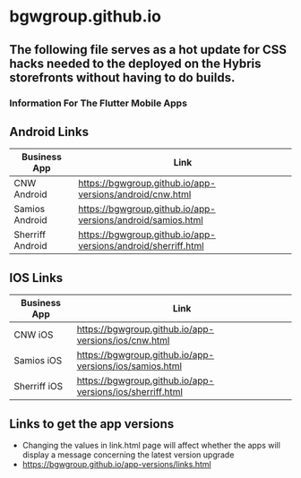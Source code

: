 # bgwgroup.github.io

## The following file serves as a hot update for CSS hacks needed to the deployed on the Hybris storefronts without having to do builds.

### Information For The Flutter Mobile Apps

## Android Links
| Business App | Link |
| ----------- | ---- |
| CNW Android | https://bgwgroup.github.io/app-versions/android/cnw.html |
| Samios Android |  https://bgwgroup.github.io/app-versions/android/samios.html |
| Sherriff Android | https://bgwgroup.github.io/app-versions/android/sherriff.html |

## IOS Links
| Business App | Link |
| ------------ | ---- |
| CNW iOS      | https://bgwgroup.github.io/app-versions/ios/cnw.html |
| Samios iOS   | https://bgwgroup.github.io/app-versions/ios/samios.html |
| Sherriff iOS | https://bgwgroup.github.io/app-versions/ios/sherriff.html | 

## Links to get the app versions
* Changing the values in link.html page will affect whether the apps will display a message concerning the latest version upgrade
* https://bgwgroup.github.io/app-versions/links.html